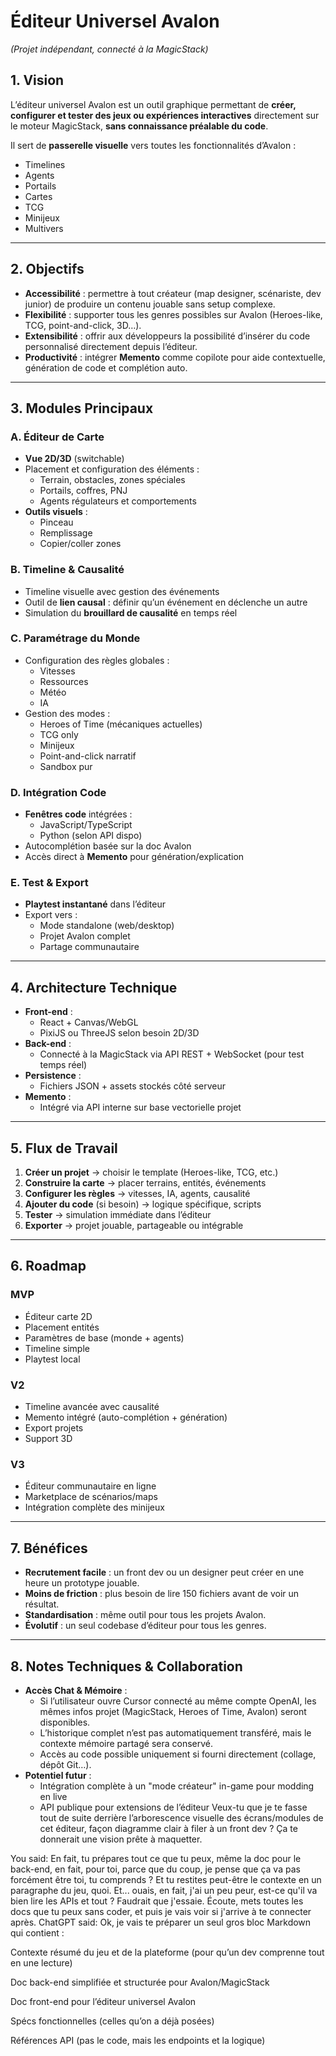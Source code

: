# Éditeur Universel Avalon
*(Projet indépendant, connecté à la MagicStack)*

## 1. Vision
L’éditeur universel Avalon est un outil graphique permettant de **créer, configurer et tester des jeux ou expériences interactives** directement sur le moteur MagicStack, **sans connaissance préalable du code**.

Il sert de **passerelle visuelle** vers toutes les fonctionnalités d’Avalon :
- Timelines
- Agents
- Portails
- Cartes
- TCG
- Minijeux
- Multivers

---

## 2. Objectifs
- **Accessibilité** : permettre à tout créateur (map designer, scénariste, dev junior) de produire un contenu jouable sans setup complexe.
- **Flexibilité** : supporter tous les genres possibles sur Avalon (Heroes-like, TCG, point-and-click, 3D…).
- **Extensibilité** : offrir aux développeurs la possibilité d’insérer du code personnalisé directement depuis l’éditeur.
- **Productivité** : intégrer **Memento** comme copilote pour aide contextuelle, génération de code et complétion auto.

---

## 3. Modules Principaux

### A. Éditeur de Carte
- **Vue 2D/3D** (switchable)
- Placement et configuration des éléments :
  - Terrain, obstacles, zones spéciales
  - Portails, coffres, PNJ
  - Agents régulateurs et comportements
- **Outils visuels** :
  - Pinceau
  - Remplissage
  - Copier/coller zones

### B. Timeline & Causalité
- Timeline visuelle avec gestion des événements
- Outil de **lien causal** : définir qu’un événement en déclenche un autre
- Simulation du **brouillard de causalité** en temps réel

### C. Paramétrage du Monde
- Configuration des règles globales :
  - Vitesses
  - Ressources
  - Météo
  - IA
- Gestion des modes :
  - Heroes of Time (mécaniques actuelles)
  - TCG only
  - Minijeux
  - Point-and-click narratif
  - Sandbox pur

### D. Intégration Code
- **Fenêtres code** intégrées :
  - JavaScript/TypeScript
  - Python (selon API dispo)
- Autocomplétion basée sur la doc Avalon
- Accès direct à **Memento** pour génération/explication

### E. Test & Export
- **Playtest instantané** dans l’éditeur
- Export vers :
  - Mode standalone (web/desktop)
  - Projet Avalon complet
  - Partage communautaire

---

## 4. Architecture Technique
- **Front-end** :
  - React + Canvas/WebGL
  - PixiJS ou ThreeJS selon besoin 2D/3D
- **Back-end** :
  - Connecté à la MagicStack via API REST + WebSocket (pour test temps réel)
- **Persistence** :
  - Fichiers JSON + assets stockés côté serveur
- **Memento** :
  - Intégré via API interne sur base vectorielle projet

---

## 5. Flux de Travail
1. **Créer un projet** → choisir le template (Heroes-like, TCG, etc.)
2. **Construire la carte** → placer terrains, entités, événements
3. **Configurer les règles** → vitesses, IA, agents, causalité
4. **Ajouter du code** (si besoin) → logique spécifique, scripts
5. **Tester** → simulation immédiate dans l’éditeur
6. **Exporter** → projet jouable, partageable ou intégrable

---

## 6. Roadmap

### MVP
- Éditeur carte 2D
- Placement entités
- Paramètres de base (monde + agents)
- Timeline simple
- Playtest local

### V2
- Timeline avancée avec causalité
- Memento intégré (auto-complétion + génération)
- Export projets
- Support 3D

### V3
- Éditeur communautaire en ligne
- Marketplace de scénarios/maps
- Intégration complète des minijeux

---

## 7. Bénéfices
- **Recrutement facile** : un front dev ou un designer peut créer en une heure un prototype jouable.
- **Moins de friction** : plus besoin de lire 150 fichiers avant de voir un résultat.
- **Standardisation** : même outil pour tous les projets Avalon.
- **Évolutif** : un seul codebase d’éditeur pour tous les genres.

---

## 8. Notes Techniques & Collaboration
- **Accès Chat & Mémoire** :
  - Si l’utilisateur ouvre Cursor connecté au même compte OpenAI, les mêmes infos projet (MagicStack, Heroes of Time, Avalon) seront disponibles.
  - L’historique complet n’est pas automatiquement transféré, mais le contexte mémoire partagé sera conservé.
  - Accès au code possible uniquement si fourni directement (collage, dépôt Git…).
- **Potentiel futur** :
  - Intégration complète à un "mode créateur" in-game pour modding en live
  - API publique pour extensions de l’éditeur
Veux-tu que je te fasse tout de suite derrière l’arborescence visuelle des écrans/modules de cet éditeur, façon diagramme clair à filer à un front dev ?
Ça te donnerait une vision prête à maquetter.

You said:
En fait, tu prépares tout ce que tu peux, même la doc pour le back-end, en fait, pour toi, parce que du coup, je pense que ça va pas forcément être toi, tu comprends ? Et tu restites peut-être le contexte en un paragraphe du jeu, quoi. Et... ouais, en fait, j'ai un peu peur, est-ce qu'il va bien lire les APIs et tout ? Faudrait que j'essaie. Écoute, mets toutes les docs que tu peux sans coder, et puis je vais voir si j'arrive à te connecter après.
ChatGPT said:
Ok, je vais te préparer un seul gros bloc Markdown qui contient :

Contexte résumé du jeu et de la plateforme (pour qu’un dev comprenne tout en une lecture)

Doc back-end simplifiée et structurée pour Avalon/MagicStack

Doc front-end pour l’éditeur universel Avalon

Spécs fonctionnelles (celles qu’on a déjà posées)

Références API (pas le code, mais les endpoints et la logique)
